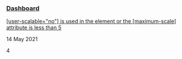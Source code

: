 ### [Dashboard](https://lighthouse.picfair.com/account-dashboard.html)

[[user-scalable="no"] is used in the <meta name="viewport"> element or the [maximum-scale] attribute is less than 5](https://github.com/picfair/fleetnation/pull/3449)

14 May 2021

4
